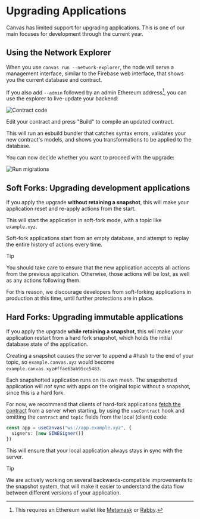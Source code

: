 # Upgrading Applications

Canvas has limited support for upgrading applications. This is one
of our main focuses for development through the current year.

## Using the Network Explorer

When you use `canvas run --network-explorer`, the node will serve a
management interface, similar to the Firebase web interface, that
shows you the current database and contract.

If you also add `--admin` followed by an admin Ethereum address[^1], you
can use the explorer to live-update your backend:

[^1]: This requires an Ethereum wallet like
[Metamask](https://metamask.io/) or [Rabby](https://rabby.io/).

![Contract code](/contract_code.png)

Edit your contract and press "Build" to compile an updated
contract.

This will run an esbuild bundler that catches syntax errors,
validates your new contract's models, and shows you transformations
to be applied to the database.

You can now decide whether you want to proceed with the upgrade:

![Run migrations](/run_migrations.png)

## Soft Forks: Upgrading development applications

If you apply the upgrade **without retaining a snapshot**, this will
make your application reset and re-apply actions from the start.

This will start the application in soft-fork mode, with a topic like `example.xyz`.

Soft-fork applications start from an empty database, and attempt to
replay the entire history of actions every time.

> [!TIP]
> You should take care to ensure that the new application accepts all
> actions from the previous application. Otherwise, those actions will be lost,
> as well as any actions following them.
>
> For this reason, we discourage developers from soft-forking
> applications in production at this time, until further
> protections are in place.

## Hard Forks: Upgrading immutable applications

If you apply the upgrade **while retaining a snapshot**, this will
make your application restart from a hard fork snapshot, which holds
the initial database state of the application.

Creating a snapshot causes the server to append a #hash to the end of
your topic, so `example.canvas.xyz` would become
`example.canvas.xyz#ffae63ab95cc5483`.

Each snapshotted application runs on its own mesh. The snapshotted
application will *not* sync with apps on the original topic without a
snapshot, since this is a hard fork.

For now, we recommend that clients of hard-fork applications
[fetch the contract](/5-deployment.html#cli-application-with-snapshot)
from a server when starting, by using the `useContract` hook and
omitting the `contract` and `topic` fields from the local (client) code:

```ts
const app = useCanvas("ws://app.example.xyz", {
  signers: [new SIWESigner()]
})
```

This will ensure that your local application always stays in sync with
the server.

> [!TIP]
> We are actively working on several backwards-compatible improvements to the
> snapshot system, that will make it easier to understand the data flow
> between different versions of your application.
